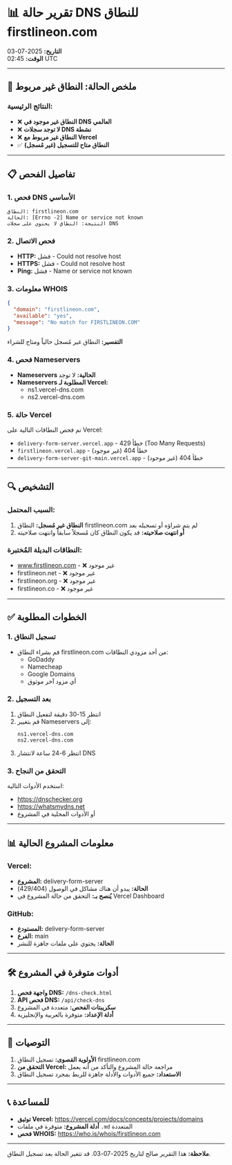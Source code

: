 # 📊 تقرير حالة DNS للنطاق firstlineon.com
**التاريخ:** 2025-07-03  
**الوقت:** 02:45 UTC

---

## 🔴 ملخص الحالة: النطاق غير مربوط

### النتائج الرئيسية:
- ❌ **النطاق غير موجود في DNS العالمي**
- ❌ **لا توجد سجلات DNS نشطة**
- ❌ **النطاق غير مربوط مع Vercel**
- ✅ **النطاق متاح للتسجيل (غير مُسجل)**

---

## 📋 تفاصيل الفحص

### 1. فحص DNS الأساسي
```
النطاق: firstlineon.com
الحالة: [Errno -2] Name or service not known
النتيجة: النطاق لا يحتوي على سجلات DNS
```

### 2. فحص الاتصال
- **HTTP:** فشل - Could not resolve host
- **HTTPS:** فشل - Could not resolve host
- **Ping:** فشل - Name or service not known

### 3. معلومات WHOIS
```json
{
  "domain": "firstlineon.com",
  "available": "yes",
  "message": "No match for FIRSTLINEON.COM"
}
```
**التفسير:** النطاق غير مُسجل حالياً ومتاح للشراء

### 4. فحص Nameservers
- **Nameservers الحالية:** لا توجد
- **Nameservers المطلوبة لـ Vercel:**
  - ns1.vercel-dns.com
  - ns2.vercel-dns.com

### 5. حالة Vercel
تم فحص النطاقات التالية على Vercel:
- `delivery-form-server.vercel.app` - خطأ 429 (Too Many Requests)
- `firstlineon.vercel.app` - خطأ 404 (غير موجود)
- `delivery-form-server-git-main.vercel.app` - خطأ 404 (غير موجود)

---

## 🔍 التشخيص

### السبب المحتمل:
1. **النطاق غير مُسجل:** النطاق firstlineon.com لم يتم شراؤه أو تسجيله بعد
2. **أو انتهت صلاحيته:** قد يكون النطاق كان مُسجلاً سابقاً وانتهت صلاحيته

### النطاقات البديلة المُختبرة:
- www.firstlineon.com - ❌ غير موجود
- firstlineon.net - ❌ غير موجود
- firstlineon.org - ❌ غير موجود
- firstlineon.co - ❌ غير موجود

---

## ✅ الخطوات المطلوبة

### 1. تسجيل النطاق
- قم بشراء النطاق firstlineon.com من أحد مزودي النطاقات:
  - GoDaddy
  - Namecheap
  - Google Domains
  - أي مزود آخر موثوق

### 2. بعد التسجيل
1. انتظر 15-30 دقيقة لتفعيل النطاق
2. قم بتغيير Nameservers إلى:
   ```
   ns1.vercel-dns.com
   ns2.vercel-dns.com
   ```
3. انتظر 6-24 ساعة لانتشار DNS

### 3. التحقق من النجاح
استخدم الأدوات التالية:
- https://dnschecker.org
- https://whatsmydns.net
- أو الأدوات المحلية في المشروع

---

## 📊 معلومات المشروع الحالية

### Vercel:
- **المشروع:** delivery-form-server
- **الحالة:** يبدو أن هناك مشاكل في الوصول (429/404)
- **يُنصح بـ:** التحقق من حالة المشروع في Vercel Dashboard

### GitHub:
- **المستودع:** delivery-form-server
- **الفرع:** main
- **الحالة:** يحتوي على ملفات جاهزة للنشر

---

## 🛠️ أدوات متوفرة في المشروع

1. **واجهة فحص DNS:** `/dns-check.html`
2. **API فحص DNS:** `/api/check-dns`
3. **سكريبتات الفحص:** متعددة في المشروع
4. **أدلة الإعداد:** متوفرة بالعربية والإنجليزية

---

## 📝 التوصيات

1. **الأولوية القصوى:** تسجيل النطاق firstlineon.com
2. **التحقق من Vercel:** مراجعة حالة المشروع والتأكد من أنه يعمل
3. **الاستعداد:** جميع الأدوات والأدلة جاهزة للربط بمجرد تسجيل النطاق

---

## 📞 للمساعدة

- **توثيق Vercel:** https://vercel.com/docs/concepts/projects/domains
- **أدلة المشروع:** متوفرة في ملفات `.md` المتعددة
- **فحص WHOIS:** https://who.is/whois/firstlineon.com

---

**ملاحظة:** هذا التقرير صالح لتاريخ 2025-07-03. قد تتغير الحالة بعد تسجيل النطاق.
